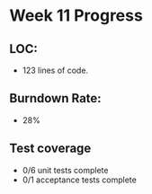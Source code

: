 # Week 11 Progress

## LOC:
- 123 lines of code.

## Burndown Rate:
- 28%

## Test coverage
- 0/6 unit tests complete
- 0/1 acceptance tests complete
